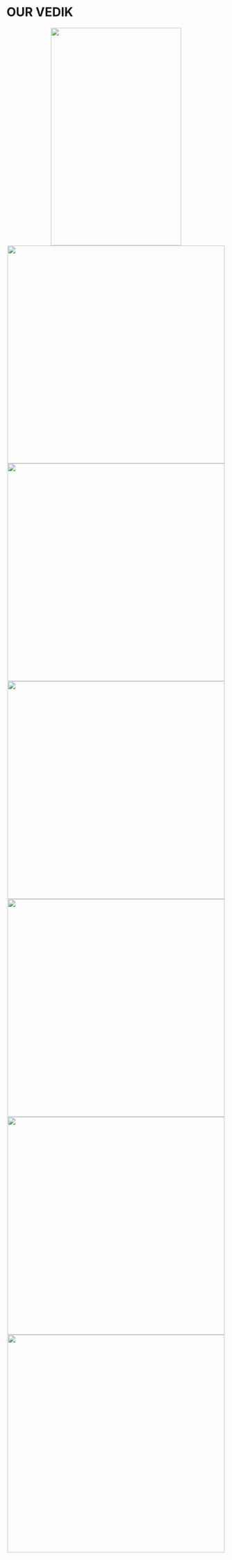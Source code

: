 # OUR VEDIK
<div class="d-flex" align= "center">
<img src="https://user-images.githubusercontent.com/67639272/88789265-de337500-d129-11ea-995d-ad6178a5c916.jpg" width="300" height="500"> </img>
<img src="https://user-images.githubusercontent.com/67639272/88789334-f4d9cc00-d129-11ea-9803-3c1bd68f41bc.jpg width="300" height="500""> </img>
<img src="https://user-images.githubusercontent.com/67639272/88789367-002cf780-d12a-11ea-9b70-43dc4afc9672.jpg width="300" height="500""> </img>
<img src="https://user-images.githubusercontent.com/67639272/88789390-08853280-d12a-11ea-9da1-c060aa060ffb.jpg width="300" height="500""> </img>
<img src="https://user-images.githubusercontent.com/67639272/88789419-10dd6d80-d12a-11ea-8d1b-f9a7806ae91b width="300" height="500""> </img>
<img src="https://user-images.githubusercontent.com/67639272/88789451-15a22180-d12a-11ea-8433-f107cd0f773a.jpg width="300" height="500""> </img>
<img src="https://user-images.githubusercontent.com/67639272/88789474-19ce3f00-d12a-11ea-9fcd-c79c48c21eac.jpg width="300" height="500""> </img>
</div>
